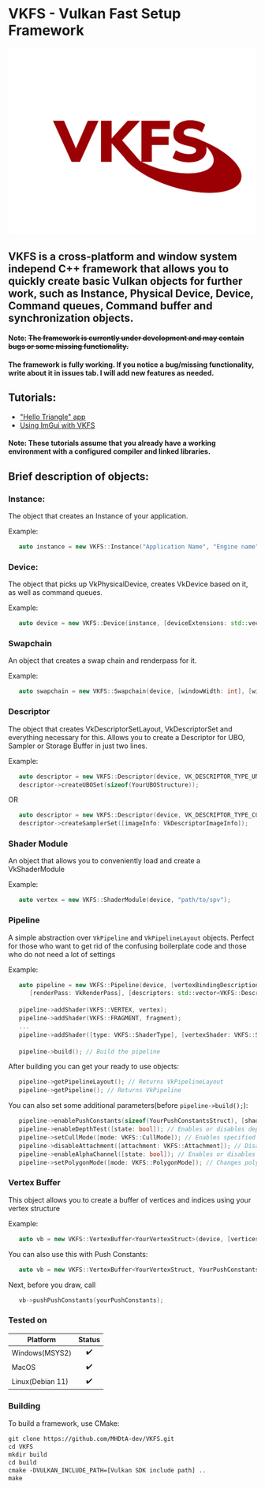 # VKFS - Vulkan Fast Setup Framework

![Logo](logo.PNG)

## VKFS is a cross-platform and window system independ C++ framework that allows you to quickly create basic Vulkan objects for further work, such as Instance, Physical Device, Device, Command queues, Command buffer and synchronization objects.

#### Note: ~~The framework is currently under development and may contain bugs or some missing functionality.~~
#### The framework is fully working. If you notice a bug/missing functionality, write about it in issues tab. I will add new features as needed.

## Tutorials:
- ["Hello Triangle" app](tutorials/VKFS-Hello-Triangle-Tutorial.md)
- [Using ImGui with VKFS](tutorials/VKFS-Imgui-Tutorial.md)

#### Note: These tutorials assume that you already have a working environment with a configured compiler and linked libraries.

## Brief description of objects:

### Instance:
The object that creates an Instance of your application.

Example:
```cpp
   auto instance = new VKFS::Instance("Application Name", "Engine name", [instanceExtensions: std::vector<const char*>], [enableValidationLayers: bool], [OPTIONAL API_VERSION=VK_API_VERSION_1_2: uint32_t]);
```

### Device:
The object that picks up VkPhysicalDevice, creates VkDevice based on it, as well as command queues.

Example:
```cpp
   auto device = new VKFS::Device(instance, [deviceExtensions: std::vector<const char*>]);
```

### Swapchain
An object that creates a swap chain and renderpass for it.

Example:
```cpp
   auto swapchain = new VKFS::Swapchain(device, [windowWidth: int], [windowHeight: int]);
```

### Descriptor
The object that creates VkDescriptorSetLayout, VkDescriptorSet and everything necessary for this. Allows you to create a Descriptor for UBO, Sampler or Storage Buffer in just two lines.

Example:
```cpp
   auto descriptor = new VKFS::Descriptor(device, VK_DESCRIPTOR_TYPE_UNIFORM_BUFFER, [shaderStage: VkShaderStageFlagBits]);
   descriptor->createUBOSet(sizeof(YourUBOStructure));
```
OR

```cpp
   auto descriptor = new VKFS::Descriptor(device, VK_DESCRIPTOR_TYPE_COMBINED_IMAGE_SAMPLER, [shaderStage: VkShaderStageFlagBits]);
   descriptor->createSamplerSet([imageInfo: VkDescriptorImageInfo]);
```

### Shader Module
An object that allows you to conveniently load and create a VkShaderModule

Example:
```cpp
   auto vertex = new VKFS::ShaderModule(device, "path/to/spv");
```

### Pipeline
A simple abstraction over ```VkPipeline``` and ```VkPipelineLayout``` objects. Perfect for those who want 
to get rid of the confusing boilerplate code and those who do not need a lot of settings

Example:
```cpp
   auto pipeline = new VKFS::Pipeline(device, [vertexBindingDescription: VkVertexInputBindingDescription], [attributesDescription: std::vector<VkVertexInputAttributeDescription>],
      [renderPass: VkRenderPass], [descriptors: std::vector<VKFS::Descriptor*>]);

   pipeline->addShader(VKFS::VERTEX, vertex);
   pipeline->addShader(VKFS::FRAGMENT, fragment);
   ...
   pipeline->addShader([type: VKFS::ShaderType], [vertexShader: VKFS::ShaderModule*]); // You can add vertex, fragment and geometry shaders to pipeline

   pipeline->build(); // Build the pipeline
```

After building you can get your ready to use objects:
```cpp
   pipeline->getPipelineLayout(); // Returns VkPipelineLayout
   pipeline->getPipeline(); // Returns VkPipeline
```

You can also set some additional parameters(before ```pipeline->build();```):
```cpp
   pipeline->enablePushConstants(sizeof(YourPushConstantsStruct), [shaderType: VKFS::ShaderType]); // Enables push constants for your pipeline.
   pipeline->enableDepthTest([state: bool]); // Enables or disables depth test. Enabled by default
   pipeline->setCullMode([mode: VKFS::CullMode]); // Enables specified culling mode
   pipeline->disableAttachment([attachment: VKFS::Attachment]); // Disables color or depth attachment. For example, you can disable color attachment if you need pipeline for shadow mapping
   pipeline->enableAlphaChannel([state: bool]); // Enables or disables alpha blending
   pipeline->setPolygonMode([mode: VKFS::PolygonMode]); // Changes polygon mode. VKFS::FILL by default
```


### Vertex Buffer
This object allows you to create a buffer of vertices and indices using your vertex structure

Example:
```cpp
   auto vb = new VKFS::VertexBuffer<YourVertexStruct>(device, [vertices: std::vector<YourVertexStruct>], [indices: std::vector<uint32_t>]);
```

You can also use this with Push Constants:
```cpp
   auto vb = new VKFS::VertexBuffer<YourVertexStruct, YourPushConstantsStruct>(device, [vertices: std::vector<YourVertexStruct>], [indices: std::vector<uint32_t>]);
```
Next, before you draw, call
```cpp
   vb->pushPushConstants(yourPushConstants);
```



### Tested on
|Platform|Status |
|-------|:-: |
|Windows(MSYS2)| ✔️ |
|MacOS  | ✔️ |
|Linux(Debian 11)  | ✔️ |


### Building
To build a framework, use CMake:

```
git clone https://github.com/MHDtA-dev/VKFS.git
cd VKFS
mkdir build
cd build
cmake -DVULKAN_INCLUDE_PATH=[Vulkan SDK include path] ..
make
```
